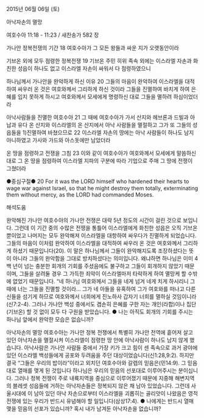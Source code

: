 2015년 06월 06일 (토)

아낙자손의 멸망



여호수아 11:18 - 11:23 / 새찬송가 582 장


가나안 정복전쟁의 기간
18 여호수아가 그 모든 왕들과 싸운 지가 오랫동안이라 

기브온 외에 모두 점령한 정복전쟁
19 기브온 주민 히위 족속 외에는 이스라엘 자손과 화친한 성읍이 하나도 없고 이스라엘 자손이 싸워서 다 점령하였으니 

하나님께서 가나안을 완악하게 하신 이유
20 그들의 마음이 완악하여 이스라엘을 대적하여 싸우러 온 것은 여호와께서 그리하게 하신 것이라 그들을 진멸하여 바치게 하여 은혜를 입지 못하게 하시고 여호와께서 모세에게 명령하신 대로 그들을 멸하려 하심이었더라 

아낙사람들을 진멸한 여호수아 
21 그 때에 여호수아가 가서 산지와 헤브론과 드빌과 아납과 유다 온 산지와 이스라엘의 온 산지에서 아낙 사람들을 멸절하고 그가 또 그들의 성읍들을 1)진멸하여 바쳤으므로 22 이스라엘 자손의 땅에는 아낙 사람들이 하나도 남지 아니하였고 가사와 가드와 아스돗에만 남았더라 

온 땅을 점령하고 전쟁을 그침
23 이와 같이 여호수아가 여호와께서 모세에게 말씀하신 대로 그 온 땅을 점령하여 이스라엘 지파의 구분에 따라 기업으로 주매 그 땅에 전쟁이 그쳤더라

●중심구절● 20 For it was the LORD himself who hardened their hearts to wage war against Israel, so that he might destroy them totally, exterminating them without mercy, as the LORD had commanded Moses.

해석도움





완악해진 가나안
여호수아의 가나안 전쟁은 대략 5년 정도의 시간이 걸린 것으로 보입니다. 그런데 이 기간 중의 수많은 전쟁을 통틀어 이스라엘에게 화친한 성읍은 오직 기브온 뿐이었고 나머지는 모두 완악해져 이스라엘을 대항하여 싸우다가 진멸하게 되었습니다. 그들의 마음이 이처럼 완악하여 이스라엘을 대적하여 싸우러 온 것은 여호와께서 그리하게 하셨기 때문입니다(20). 이 말은 하나님께서 그들이 완악해지도록 조장하셨다는 뜻이 아니라 그들의 완악함을 그대로 방치하셨다는 의미입니다. 왜냐하면 하나님은 이미 4백 년이 넘는 충분한 회개의 기회를 주셨음에도 불구하고 그들이 회개하지 않았기 때문이며, 그들을 살려둘 경우 그 가득한 죄악이 이스라엘마저 타락하게 하여 멸망케 할 수밖에 없었기 때문입니다. “네 하나님 여호와께서 그들을 네게 넘겨 네게 치게 하시리니 그 때에 너는 그들을 진멸할 것이라... 그가 네 아들을 유혹하여 그가 여호와를 떠나고 다른 신들을 섬기게 하므로 여호와께서 너희에게 진노하사 갑자기 너희를 멸하실 것임이니라(신7:2-4). 그러나 가나안 백성 중에서도 겸손히 은혜를 구한 자는 개인(라합)이나 집단(기브온) 할 것 없이 모두 다 구원을 받았습니다.
●  나는 아직도 회개의 기회를 주시는 하나님 앞에서 완악한 모습은 없습니까? 

아낙자손의 멸망
여호수아는 가나안 정복 전쟁에서 특별히 가나안 전역에 흩어져 살고 있던 아낙자손을 멸절시켜 이스라엘이 점령한 땅 안에 아낙사람이 하나도 남지 않게 했습니다. 아낙사람은 가나안 사람들 중에서 가장 키가 크고 힘이 센 족속으로 과거 광야에 있던 이스라엘 백성들에게 공포와 두려움을 주던 대상이었습니다(신1:28,9:2). 하지만 결국 “그들은 우리의 밥이라”이라고 외치던 여호수아와 갈렙의 믿음은(민14:9). 그 믿음대로 열매를 맺게 된 것입니다 하나님은 우리의 믿음의 선포대로 이루어주시는 분이십니다. 그러나 정복 전쟁이 주로 내륙지역을 중심으로 이루어졌기 때문에 지중해 해변지역의 블레셋 성읍들에 거하는 아낙자손들은 정복되지 않은 채 남아 있었습니다. 그런데 사울시대에 이 남아 있던 아낙 자손으로부터 이스라엘을 괴롭히는 골리앗이 나왔음은 영적전쟁에 있는 우리가 반드시 유념해야 할 일입니다(삼상17:4).
●  나에게는 반드시 열매맺을 믿음의 선포가 있습니까? 혹시 내가 남겨둔 아낙자손을 없습니까?